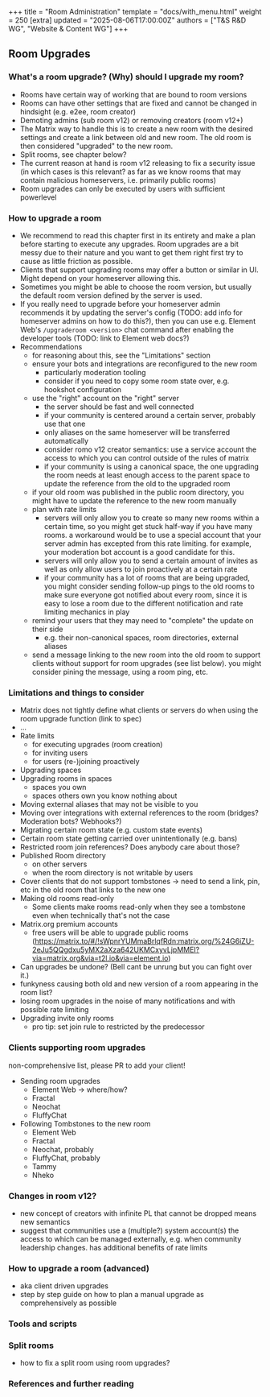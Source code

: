 +++
title = "Room Administration"
template = "docs/with_menu.html"
weight = 250
[extra]
updated = "2025-08-06T17:00:00Z"
authors = ["T&S R&D WG", "Website & Content WG"]
+++

## Room Upgrades

### What's a room upgrade? (Why) should I upgrade my room?

- Rooms have certain way of working that are bound to room versions
- Rooms can have other settings that are fixed and cannot be changed in hindsight (e.g. e2ee, room creator)
- Demoting admins (sub room v12) or removing creators (room v12+)
- The Matrix way to handle this is to create a new room with the desired settings and create a link between old and new room. The old room is then considered "upgraded" to the new room.
- Split rooms, see chapter below?
- The current reason at hand is room v12 releasing to fix a security issue (in which cases is this relevant? as far as we know rooms that may contain malicious homeservers, i.e. primarily public rooms)
- Room upgrades can only be executed by users with sufficient powerlevel

### How to upgrade a room

- We recommend to read this chapter first in its entirety and make a plan before starting to execute any upgrades. Room upgrades are a bit messy due to their nature and you want to get them right first try to cause as little friction as possible.
- Clients that support upgrading rooms may offer a button or similar in UI. Might depend on your homeserver allowing this.
- Sometimes you might be able to choose the room version, but usually the default room version defined by the server is used.
- If you really need to upgrade before your homeserver admin recommends it by updating the server's config (TODO: add info for homeserver admins on how to do this?), then you can use e.g. Element Web's `/upgraderoom <version>` chat command after enabling the developer tools (TODO: link to Element web docs?)
- Recommendations
  - for reasoning about this, see the "Limitations" section
  - ensure your bots and integrations are reconfigured to the new room
    - particularly moderation tooling
    - consider if you need to copy some room state over, e.g. hookshot configuration
  - use the "right" account on the "right" server
    - the server should be fast and well connected
    - if your community is centered around a certain server, probably use that one
    - only aliases on the same homeserver will be transferred automatically
    - consider romo v12 creator semantics: use a service account the access to which you can control outside of the rules of matrix
    - if your community is using a canonical space, the one upgrading the room needs at least enough access to the parent space to update the reference from the old to the upgraded room
  - if your old room was published in the public room directory, you might have to update the reference to the new room manually
  - plan with rate limits
    - servers will only allow you to create so many new rooms within a certain time, so you might get stuck half-way if you have many rooms. a workaround would be to use a special account that your server admin has excepted from this rate limiting. for example, your moderation bot account is a good candidate for this.
    - servers will only allow you to send a certain amount of invites as well as only allow users to join proactively at a certain rate
    - if your community has a lot of rooms that are being upgraded, you might consider sending follow-up pings to the old rooms to make sure everyone got notified about every room, since it is easy to lose a room due to the different notification and rate limiting mechanics in play
  - remind your users that they may need to "complete" the update on their side
    - e.g. their non-canonical spaces, room directories, external aliases
  - send a message linking to the new room into the old room to support clients without support for room upgrades (see list below). you might consider pining the message, using a room ping, etc.

### Limitations and things to consider

- Matrix does not tightly define what clients or servers do when using the room upgrade function (link to spec)
- ...
- Rate limits
  - for executing upgrades (room creation)
  - for inviting users
  - for users (re-)joining proactively
- Upgrading spaces
- Upgrading rooms in spaces
  - spaces you own
  - spaces others own you know nothing about
- Moving external aliases that may not be visible to you
- Moving over integrations with external references to the room (bridges? Moderation bots? Webhooks?)
- Migrating certain room state (e.g. custom state events)
- Certain room state getting carried over unintentionally (e.g. bans)
- Restricted room join references? Does anybody care about those?
- Published Room directory
  - on other servers
  - when the room directory is not writable by users
- Cover clients that do not support tombstones -> need to send a link, pin, etc in the old room that links to the new one
- Making old rooms read-only
  - Some clients make rooms read-only when they see a tombstone even when technically that's not the case
- Matrix.org premium accounts
  - free users will be able to upgrade public rooms (<https://matrix.to/#/!sWpnrYUMmaBrlqfRdn:matrix.org/%24G6iZU-2eJu5QQgdxu5yMX2aXza642UKMCxyvLjpMMEI?via=matrix.org&via=t2l.io&via=element.io>)
- Can upgrades be undone? (Bell cant be unrung but you can fight over it.)
- funkyness causing both old and new version of a room appearing in the room list?
- losing room upgrades in the noise of many notifications and with possible rate limiting
- Upgrading invite only rooms
  - pro tip: set join rule to restricted by the predecessor

### Clients supporting room upgrades

non-comprehensive list, please PR to add your client!

- Sending room upgrades
  - Element Web -> where/how?
  - Fractal
  - Neochat
  - FluffyChat
- Following Tombstones to the new room
  - Element Web
  - Fractal
  - Neochat, probably
  - FluffyChat, probably
  - Tammy
  - Nheko

### Changes in room v12?

- new concept of creators with infinite PL that cannot be dropped means new semantics
- suggest that communities use a (multiple?) system account(s) the access to which can be managed externally, e.g. when community leadership changes. has additional benefits of rate limits

### How to upgrade a room (advanced)

- aka client driven upgrades
- step by step guide on how to plan a manual upgrade as comprehensively as possible

### Tools and scripts

### Split rooms

- how to fix a split room using room upgrades?

### References and further reading
